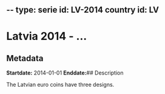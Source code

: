 --
type: serie
id: LV-2014
country id: LV
--

# Latvia 2014 - ...

## Metadata

**Startdate:** 2014-01-01
**Enddate:**## Description

The Latvian euro coins have three designs.

